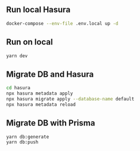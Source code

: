 ## Run local Hasura

```bash
docker-compose --env-file .env.local up -d  
```

## Run on local

```bash
yarn dev
```

## Migrate DB and Hasura

```bash
cd hasura
npx hasura metadata apply
npx hasura migrate apply --database-name default
npx hasura metadata reload
```

## Migrate DB with Prisma

```bash
yarn db:generate
yarn db:push
```
